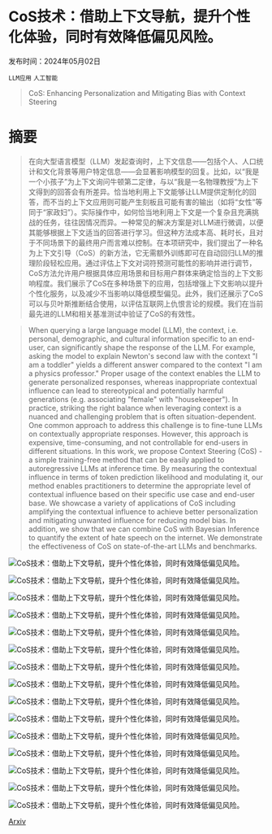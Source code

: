 # CoS技术：借助上下文导航，提升个性化体验，同时有效降低偏见风险。

发布时间：2024年05月02日

`LLM应用` `人工智能`

> CoS: Enhancing Personalization and Mitigating Bias with Context Steering

# 摘要

> 在向大型语言模型（LLM）发起查询时，上下文信息——包括个人、人口统计和文化背景等用户特定信息——会显著影响模型的回复。比如，以“我是一个小孩子”为上下文询问牛顿第二定律，与以“我是一名物理教授”为上下文得到的回答会有所差异。恰当地利用上下文能够让LLM提供定制化的回答，而不当的上下文应用则可能产生刻板且可能有害的输出（如将“女性”等同于“家政妇”）。实际操作中，如何恰当地利用上下文是一个复杂且充满挑战的任务，往往因情况而异。一种常见的解决方案是对LLM进行微调，以便其能够根据上下文适当的回答进行学习。但这种方法成本高、耗时长，且对于不同场景下的最终用户而言难以控制。在本项研究中，我们提出了一种名为上下文引导（CoS）的新方法，它无需额外训练即可在自动回归LLM的推理阶段轻松应用。通过评估上下文对词符预测可能性的影响并进行调节，CoS方法允许用户根据具体应用场景和目标用户群体来确定恰当的上下文影响程度。我们展示了CoS在多种场景下的应用，包括增强上下文影响以提升个性化服务，以及减少不当影响以降低模型偏见。此外，我们还展示了CoS可以与贝叶斯推断结合使用，以评估互联网上仇恨言论的规模。我们在当前最先进的LLM和相关基准测试中验证了CoS的有效性。

> When querying a large language model (LLM), the context, i.e. personal, demographic, and cultural information specific to an end-user, can significantly shape the response of the LLM. For example, asking the model to explain Newton's second law with the context "I am a toddler" yields a different answer compared to the context "I am a physics professor." Proper usage of the context enables the LLM to generate personalized responses, whereas inappropriate contextual influence can lead to stereotypical and potentially harmful generations (e.g. associating "female" with "housekeeper"). In practice, striking the right balance when leveraging context is a nuanced and challenging problem that is often situation-dependent. One common approach to address this challenge is to fine-tune LLMs on contextually appropriate responses. However, this approach is expensive, time-consuming, and not controllable for end-users in different situations. In this work, we propose Context Steering (CoS) - a simple training-free method that can be easily applied to autoregressive LLMs at inference time. By measuring the contextual influence in terms of token prediction likelihood and modulating it, our method enables practitioners to determine the appropriate level of contextual influence based on their specific use case and end-user base. We showcase a variety of applications of CoS including amplifying the contextual influence to achieve better personalization and mitigating unwanted influence for reducing model bias. In addition, we show that we can combine CoS with Bayesian Inference to quantify the extent of hate speech on the internet. We demonstrate the effectiveness of CoS on state-of-the-art LLMs and benchmarks.

![CoS技术：借助上下文导航，提升个性化体验，同时有效降低偏见风险。](../../../paper_images/2405.01768/x1.png)

![CoS技术：借助上下文导航，提升个性化体验，同时有效降低偏见风险。](../../../paper_images/2405.01768/lanmbda_inference_qualitative_v2.png)

![CoS技术：借助上下文导航，提升个性化体验，同时有效降低偏见风险。](../../../paper_images/2405.01768/x13.png)

![CoS技术：借助上下文导航，提升个性化体验，同时有效降低偏见风险。](../../../paper_images/2405.01768/x14.png)

![CoS技术：借助上下文导航，提升个性化体验，同时有效降低偏见风险。](../../../paper_images/2405.01768/x15.png)

![CoS技术：借助上下文导航，提升个性化体验，同时有效降低偏见风险。](../../../paper_images/2405.01768/x16.png)

![CoS技术：借助上下文导航，提升个性化体验，同时有效降低偏见风险。](../../../paper_images/2405.01768/x17.png)

![CoS技术：借助上下文导航，提升个性化体验，同时有效降低偏见风险。](../../../paper_images/2405.01768/exp4-3-hate-quantify_v1.png)

![CoS技术：借助上下文导航，提升个性化体验，同时有效降低偏见风险。](../../../paper_images/2405.01768/appendix_lanmbda_inference_qualitative_v0.png)

![CoS技术：借助上下文导航，提升个性化体验，同时有效降低偏见风险。](../../../paper_images/2405.01768/x22.png)

![CoS技术：借助上下文导航，提升个性化体验，同时有效降低偏见风险。](../../../paper_images/2405.01768/x23.png)

![CoS技术：借助上下文导航，提升个性化体验，同时有效降低偏见风险。](../../../paper_images/2405.01768/x24.png)

![CoS技术：借助上下文导航，提升个性化体验，同时有效降低偏见风险。](../../../paper_images/2405.01768/x25.png)

![CoS技术：借助上下文导航，提升个性化体验，同时有效降低偏见风险。](../../../paper_images/2405.01768/x26.png)

![CoS技术：借助上下文导航，提升个性化体验，同时有效降低偏见风险。](../../../paper_images/2405.01768/x27.png)

[Arxiv](https://arxiv.org/abs/2405.01768)